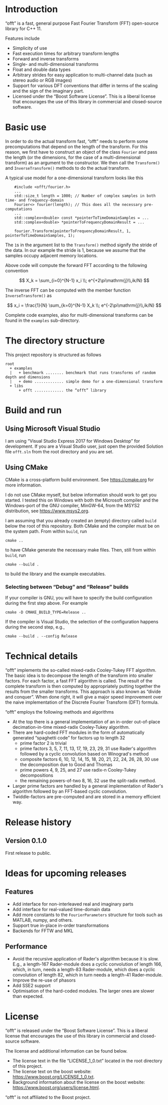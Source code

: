 # Introduction

“offt” is a fast, general purpose Fast Fourier Transform (FFT) open-source library for C++ 11.

Features include
- Simplicity of use
- Fast execution times for arbitrary transform lengths
- Forward and inverse transforms
- Single- and multi-dimensional transforms
- Float and double data types
- Arbitrary strides for easy application to multi-channel data (such as stereo audio or RGB images)
- Support for various DFT conventions that differ in terms of the scaling and the sign of the imaginary part. 
- Licensed under the “Boost Software License”. This is a liberal license that encourages the use of this library in commercial and closed-source software.

# Basic use

In order to do the actual transform fast, “offt” needs to perform some precomputations that depend on the length of the transform. For this reason, we first have to construct an object of the class `Fourier` and pass the length (or the dimensions, for the case of a multi-dimensional transform) as an argument to the constructor. We then call the `Transform()` and `InverseTransform()` methods to do the actual transform. 

A typical use model for a one-dimensional transform looks like this
```
    #include <offt/fourier.h>
    ...
    std::size_t length = 1000; // Number of complex samples in both time- and frequency-domain
    Fourier<> fourier(length); // This does all the necessary pre-computations
    ...
    std::complex<double> const *pointerToTimeDomainSamples = ...
    std::complex<double> *pointerToFrequencyDomainResult = ...

    fourier.Transform(pointerToFrequencyDomainResult, 1, pointerToTimeDomainSamples, 1);
```
The `1`s in the argument list to the `Transform()` method signify the stride of the data. In our example the stride is 1, because we assume that the samples occupy adjacent memory locations.

Above code will compute the forward FFT according to the following convention

$$
X_k = \sum_{i=0}^{N-1} x_i \\; e^{+2\pi\mathrm{j}\\,ik/N}
$$

The inverse FFT can be computed with the member function `InverseTransform()` as

$$
x_i = \frac{1}{N} \sum_{k=0}^{N-1} X_k \\; e^{-2\pi\mathrm{j}\\,ik/N}
$$

Complete code examples, also for multi-dimensional transforms can be found in the `examples` sub-directory.

# The directory structure

This project repository is structured as follows

```
root
  + examples
  |   + benchmark ........ benchmark that runs transforms of random depth and dimensions
  |   + demo ............. simple demo for a one-dimensional transform  
  + libs
      + offt ............. the “offt” library
```

# Build and run

## Using Microsoft Visual Studio

I am using “Visual Studio Express 2017 for Windows Desktop” for development. If you are a Visual Studio user, just open the provided Solution file `offt.sln` from the root directory and you are set. 

## Using CMake

CMake is a cross-platform build environment. See <https://cmake.org> for more information.

I do not use CMake myself, but below information should work to get you started. I tested this on Windows with both the Microsoft compiler and the Windows-port of the GNU compiler, MinGW-64, from the MSYS2 distribution, see <https://www.msys2.org>.

I am assuming that you already created an (empty) directory called `build` below the root of this repository. Both CMake and the compiler must be on the system path. From within `build`, run
```
cmake ..
```
to have CMake generate the necessary make files. Then, still from within `build`, run
```
cmake --build .
```
to build the library and the example executables.

### Selecting between “Debug” and “Release” builds

If your compiler is GNU, you will have to specify the build configuration during the first step above. For example
```
cmake -D CMAKE_BUILD_TYPE=Release ..
```
If the compiler is Visual Studio, the selection of the configuration happens during the second step, e.g., 
```
cmake --build . --config Release
```

# Technical details

“offt” implements the so-called mixed-radix Cooley-Tukey FFT algorithm. The basic idea is to decompose the length of the transform into smaller factors. For each factor, a fast FFT algorithm is called. The result of the complete transform is then computed by appropriately putting together the results from the smaller transforms. This approach is also known as “divide and conquer”. When done right, it will give a major speed improvement over the naive implementation of the Discrete Fourier Transform (DFT) formula.

“offt” employs the following methods and algorithms
- At the top there is a general implementation of an in-order out-of-place decimation-in-time mixed-radix Cooley-Tukey algorithm. 
- There are hard-coded FFT modules in the form of automatically generated “spaghetti code” for factors up to length 32
    - prime factor 2 is trivial
    - prime factors 3, 5, 7, 11, 13, 17, 19, 23, 29, 31 use Rader's algorithm followed by a cyclic convolution based on Winograd's method
    - composite factors 6, 10, 12, 14, 15, 18, 20, 21, 22, 24, 26, 28, 30 use the decomposition due to Good and Thomas
    - prime powers 4, 9, 25, and 27 use radix-n Cooley-Tukey decompositions
    - the remaining powers-of-two 8, 16, 32 use the split-radix method.
- Larger prime factors are handled by a general implementation of Rader's algorithm followed by an FFT-based cyclic convolution.
- Twiddle-factors are pre-computed and are stored in a memory efficient way.

# Release history

## Version 0.1.0
First release to public.

# Ideas for upcoming releases

## Features

- Add interface for non-interleaved real and imaginary parts
- Add interface for real-valued time-domain data
- Add more constants to the `FourierParameters` structure for tools such as MATLAB, numpy, and others. 
- Support true in-place in-order transformations
- Backends for FFTW and MKL

## Performance

- Avoid the recursive application of Rader's algorithm because it is slow. E.g., a length-167 Rader-module does a cyclic convolution of length 166, which, in turn, needs a length-83 Rader-module, which does a cyclic convolution of length 82, which in turn needs a length-41 Rader-module.
- Improve the re-use of phasors
- Add SSE2 support
- Optimisation of the hard-coded modules. The larger ones are slower than expected.

# License

“offt” is released under the “Boost Software License”. This is a liberal license that encourages the use of this library in commercial and closed-source software.

The license and additional information can be found below.
- The license text in the file “LICENSE_1_0.txt” located in the root directory of this project.
- The license text on the boost website: <https://www.boost.org/LICENSE_1_0.txt>.
- Background information about the license on the boost website: <https://www.boost.org/users/license.html>.

“offt” is not affiliated to the Boost project.
